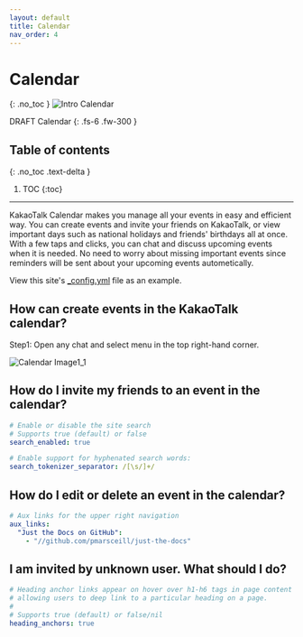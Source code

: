 ```yaml
---
layout: default
title: Calendar
nav_order: 4
---
```


# Calendar
{: .no_toc }
![Intro Calendar](https://github.com/jstyle5/KakaoTalk-English-Version-Guide/blob/gh-pages/assets/images/intro-calendar.png?raw=true "CALENDAR")

DRAFT Calendar
{: .fs-6 .fw-300 }

## Table of contents
{: .no_toc .text-delta }

1. TOC
{:toc}

---

KakaoTalk Calendar makes you manage all your events in easy and efficient way.
You can create events and invite your friends on KakaoTalk, or view important days such as national holidays and friends' birthdays all at once.
With a few taps and clicks, you can chat and discuss upcoming events when it is needed.
No need to worry about missing important events since reminders will be sent about your upcoming events autometically.



View this site's [_config.yml](https://github.com/pmarsceill/just-the-docs/tree/master/_config.yml) file as an example.

## How can create events in the KakaoTalk calendar?
Step1: Open any chat and select menu in the top right-hand corner. 

![Calendar Image1_1](https://github.com/jstyle5/KakaoTalk-English-Version-Guide/blob/gh-pages/assets/images/calendar1/calendar1-1.jpg?raw=true "CALENDAR_IMAGE_1_1")

## How do I invite my friends to an event in the calendar?

```yaml
# Enable or disable the site search
# Supports true (default) or false
search_enabled: true

# Enable support for hyphenated search words:
search_tokenizer_separator: /[\s/]+/

```

## How do I edit or delete an event in the calendar?

```yaml
# Aux links for the upper right navigation
aux_links:
  "Just the Docs on GitHub":
    - "//github.com/pmarsceill/just-the-docs"
```

## I am invited by unknown user. What should I do?

```yaml
# Heading anchor links appear on hover over h1-h6 tags in page content
# allowing users to deep link to a particular heading on a page.
#
# Supports true (default) or false/nil
heading_anchors: true
```
